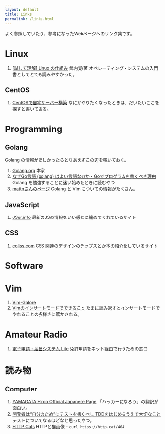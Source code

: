 ```yaml
---
layout: default
title: Links
permalink: /links.html
---
```


よく参照していたり、参考になったWebページへのリンク集です。

# Linux
1. [\[試して理解\] Linux の仕組み](https://gihyo.jp/book/2018/978-4-7741-9607-7)
武内覚/著 オペレーティング・システムの入門書としてとても読みやすかった。

## CentOS
1. [CentOSで自宅サーバー構築](https://centossrv.com/)
なにかやりたくなったときは、だいたいここを探すと書いてある。

# Programming
## Golang
Golang の情報がほしかったらとりあえずこの辺を覗いておく。
1. [Golang.org](https://golang.org/)
本家
2. [なぜGo言語 (golang) はよい言語なのか・Goでプログラムを書くべき理由](https://www.yunabe.jp/docs/why_golang_is_good.html)
Golang を勉強することに迷い始めたときに読むやつ
3. [mattnさんのページ](https://mattn.kaoriya.net/)
Golang と Vim についての情報がたくさん。

## JavaScript
1. [JSer.info](https://jser.info)
最新のJSの情報をいい感じに纏めてくれているサイト

## CSS
1. [coliss.com](https://coliss.com/)
CSS 関連のデザインのチップスとか本の紹介をしているサイト

# Software
# Vim
1. [Vim-Galore](https://postd.cc/vim-galore-1/)
2. [Vimのインサートモードでできること](https://qiita.com/gorilla0513/items/95e0d36045682a1f0123)
たまに読み返すとインサートモードでやれることの多様さに驚かされる。

# Amateur Radio
1. [電子申請・届出システム Lite](https://www.denpa.soumu.go.jp/public2/index.html)
免許申請をネット経由で行うための窓口

# 読み物
## Computer
1. [YAMAGATA Hiroo Official Japanese Page](https://cruel.org/jindex.html)
「ハッカーになろう」の翻訳が面白い。
2. [開発者は“自分のため”にテストを書くべし
TDDをはじめるうえで大切なこと](https://logmi.jp/tech/articles/320518)
テストについてなるほどなと思ったやつ。
3. [HTTP Cats](https://http.cat/)
HTTPと猫画像 - ```curl https://http.cat/404```
